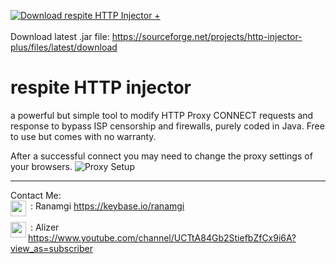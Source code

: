 <a href="https://sourceforge.net/projects/http-injector-plus/files/latest/download"><img alt="Download respite HTTP Injector +" src="https://img.shields.io/sourceforge/dw/http-injector-plus.svg" ></a>
<br/><br/>
Download latest .jar file: https://sourceforge.net/projects/http-injector-plus/files/latest/download

# respite HTTP injector
a powerful but simple tool to modify HTTP Proxy CONNECT requests and response to bypass ISP censorship and firewalls, purely coded in Java.
Free to use but comes with no warranty.

After a successful connect you may need to change the proxy settings of your browsers.
![Proxy Setup](http://alizersepicbasement.7m.pl/img/2020-07-10%2023-06-53.00_00_17_22.Still001.jpg)

---
Contact Me:<br/>
<img align="left" src="https://upload.wikimedia.org/wikipedia/commons/b/bb/Keybase_logo_official.svg" width='25'/>&nbsp;: Ranamgi
 https://keybase.io/ranamgi<br/><br/>
<img align="left" src="https://upload.wikimedia.org/wikipedia/commons/0/09/YouTube_full-color_icon_%282017%29.svg" width='25'/>&nbsp;: Alizer
https://www.youtube.com/channel/UCTtA84Gb2StiefbZfCx9i6A?view_as=subscriber

